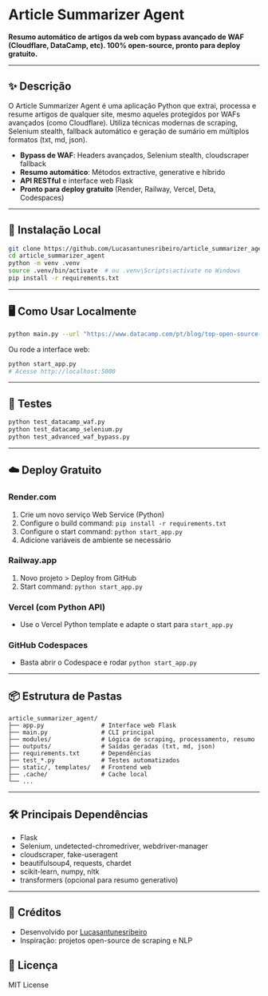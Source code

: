 # Article Summarizer Agent

**Resumo automático de artigos da web com bypass avançado de WAF (Cloudflare, DataCamp, etc). 100% open-source, pronto para deploy gratuito.**

---

## ✨ Descrição

O Article Summarizer Agent é uma aplicação Python que extrai, processa e resume artigos de qualquer site, mesmo aqueles protegidos por WAFs avançados (como Cloudflare). Utiliza técnicas modernas de scraping, Selenium stealth, fallback automático e geração de sumário em múltiplos formatos (txt, md, json).

- **Bypass de WAF**: Headers avançados, Selenium stealth, cloudscraper fallback
- **Resumo automático**: Métodos extractive, generative e híbrido
- **API RESTful** e interface web Flask
- **Pronto para deploy gratuito** (Render, Railway, Vercel, Deta, Codespaces)

---

## 🚀 Instalação Local

```bash
git clone https://github.com/Lucasantunesribeiro/article_summarizer_agent.git
cd article_summarizer_agent
python -m venv .venv
source .venv/bin/activate  # ou .venv\Scripts\activate no Windows
pip install -r requirements.txt
```

---

## 🖥️ Como Usar Localmente

```bash
python main.py --url "https://www.datacamp.com/pt/blog/top-open-source-llms"
```

Ou rode a interface web:

```bash
python start_app.py
# Acesse http://localhost:5000
```

---

## 🧪 Testes

```bash
python test_datacamp_waf.py
python test_datacamp_selenium.py
python test_advanced_waf_bypass.py
```

---

## ☁️ Deploy Gratuito

### Render.com
1. Crie um novo serviço Web Service (Python)
2. Configure o build command: `pip install -r requirements.txt`
3. Configure o start command: `python start_app.py`
4. Adicione variáveis de ambiente se necessário

### Railway.app
1. Novo projeto > Deploy from GitHub
2. Start command: `python start_app.py`

### Vercel (com Python API)
- Use o Vercel Python template e adapte o start para `start_app.py`

### GitHub Codespaces
- Basta abrir o Codespace e rodar `python start_app.py`

---

## 📦 Estrutura de Pastas

```
article_summarizer_agent/
├── app.py                # Interface web Flask
├── main.py               # CLI principal
├── modules/              # Lógica de scraping, processamento, resumo
├── outputs/              # Saídas geradas (txt, md, json)
├── requirements.txt      # Dependências
├── test_*.py             # Testes automatizados
├── static/, templates/   # Frontend web
├── .cache/               # Cache local
└── ...
```

---

## 🛠️ Principais Dependências
- Flask
- Selenium, undetected-chromedriver, webdriver-manager
- cloudscraper, fake-useragent
- beautifulsoup4, requests, chardet
- scikit-learn, numpy, nltk
- transformers (opcional para resumo generativo)

---

## 🔑 Créditos
- Desenvolvido por [Lucasantunesribeiro](https://github.com/Lucasantunesribeiro)
- Inspiração: projetos open-source de scraping e NLP

## 📄 Licença
MIT License